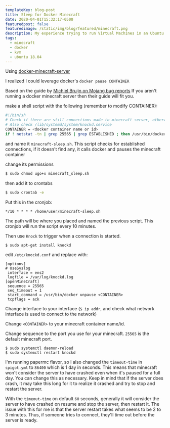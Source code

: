 ```yaml
---
templateKey: blog-post
title: Sleep for Docker Minecraft
date: 2020-04-01T15:32:17-0500
featuredpost: false
featuredimage: /static/img/blog/featured/minecraft.png
description: My experience trying to run Virtual Machines in an Ubuntu 18.04 host with Docker.
tags:
  - minecraft
  - docker
  - kvm
  - ubuntu 18.04
---
```

Using [docker-minecraft-server](https://github.com/itzg/docker-minecraft-server)

I realized I could leverage docker's `docker pause CONTAINER`

Based on the guide by [Michiel Bruijn on Mojang bug reports](https://bugs.mojang.com/browse/MC-149018?focusedCommentId=593606&page=com.atlassian.jira.plugin.system.issuetabpanels%3Acomment-tabpanel#comment-593606) If you aren't running a docker minecraft server then their guide will fit you.

make a shell script with the following (remember to modify CONTAINER):

```sh
#!/bin/sh
# Check if there are still connections made to minecraft server, otherwise PAUSE the process so that it won't take any CPU anymore.
# Also check /lib/systemd/system/knockd.service
CONTAINER = <docker container name or id>
if ! netstat -tn | grep 25565 | grep ESTABLISHED ; then /usr/bin/docker pause $CONTAINER ; fi
```

and name it `minecraft-sleep.sh`. This script checks for established connections, if it doesn't find any, it calls docker and pauses the minecraft container

change its permissions

```sh
$ sudo chmod ugo+x minecraft_sleep.sh
```

then add it to crontabs

```sh
$ sudo crontab -e
```

Put this in the cronjob:

```
*/10 * * * * /home/user/minecraft-sleep.sh
```

The path will be where you placed and named the previous script. This cronjob will run the script every 10 minutes.

Then use `Knock` to trigger when a connection is started.

```sh
$ sudo apt-get install knockd
```

edit `/etc/knockd.conf` and replace with:

```
[options]
# UseSyslog
 interface = ens2
 logfile = /var/log/knockd.log
[openMineCraft]
 sequence = 25565
 seq_timeout = 1
 start_command = /usr/bin/docker unpause <CONTAINER>
 tcpflags = ack
```

Change interface to your interface (`$ ip addr`, and check what network interface is used to connect to the network)

Change `<CONTAINER>` to your minecraft container name/id.

Change sequence to the port you use for your minecraft. `25565` is the default minecraft port.

```
$ sudo systemctl daemon-reload
$ sudo systemctl restart knockd
```

I'm running papermc flavor, so I also changed the `timeout-time` in `spigot.yml` to `86400` which is 1 day in seconds. This means that minecraft won't consider the server to have crashed even when it's paused for a full day. You can change this as necessary. Keep in mind that if the server does crash, it may take this long for it to realize it crashed and try to stop and restart the server.

With the `timeout-time` on default `60` seconds, generally it will consider the server to have crashed on resume and stop the server, then restart it. The issue with this for me is that the server restart takes what seems to be 2 to 3 minutes. Thus, if someone tries to connect, they'll time out before the server is ready.

